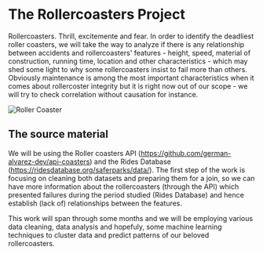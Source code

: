 # The Rollercoasters Project
Rollercoasters. Thrill, excitemente and fear. In order to identify the deadliest roller coasters, we will take the way to analyze if there is any relationship between accidents and rollercoasters' features - height, speed, material of construction, running time, location and other characteristics - which may shed some light to why some rollercoasters insist to fail more than others. Obviously maintenance is among the most important characteristics when it comes about rollercoster integrity but it is right now out of our scope - we will try to check correlation without causation for instance.

![Roller Coaster](https://i.ytimg.com/vi/p-fOfVsM7jE/maxresdefault.jpg)

## The source material

We will be using the Roller coasters API (https://github.com/german-alvarez-dev/api-coasters) and the Rides Database (https://ridesdatabase.org/saferparks/data/).
The first step of the work is focusing on cleaning both datasets and preparing them for a join, so we can have more information about the rollercoasters (through the API) which presented failures during the period studied (Rides Database) and hence establish (lack of) relationships between the features.

This work will span through some months and we will be employing various data cleaning, data analysis and hopefuly, some machine learning techniques to cluster data and predict patterns of our beloved rollercoasters.
